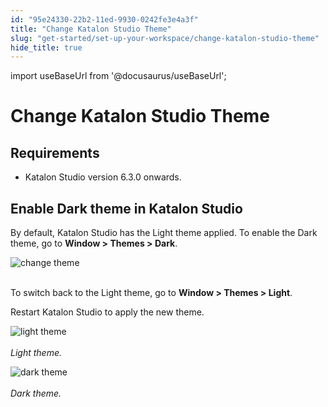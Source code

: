 ```yaml
---
id: "95e24330-22b2-11ed-9930-0242fe3e4a3f"
title: "Change Katalon Studio Theme"
slug: "get-started/set-up-your-workspace/change-katalon-studio-theme"
hide_title: true
---
```

import useBaseUrl from '@docusaurus/useBaseUrl';


# <a id="id" class="anchor_top_offset"/><a id="ariaid-title1" class="anchor_top_offset"/>Change <span xmlns="http://www.w3.org/1999/xhtml" className="ph">Katalon Studio</span>  Theme


## Requirements

                        
<div xmlns="http://www.w3.org/1999/xhtml" className="p">
  <ul className="ul"><li className="li">
      <p className="p"><span className="ph">Katalon Studio</span> version 6.3.0 onwards.</p>
    </li></ul>
</div>
        

## Enable Dark theme in <span xmlns="http://www.w3.org/1999/xhtml" className="ph">Katalon Studio</span> 

                        
<p xmlns="http://www.w3.org/1999/xhtml" className="p">By default, Katalon Studio has the Light theme applied. To enable the Dark theme, go to <strong className="ph b">Window &gt; Themes &gt; Dark</strong>.</p> 
            
<p xmlns="http://www.w3.org/1999/xhtml" className="p"><img className="image" src={useBaseUrl("https://github.com/katalon-studio/docs-images/raw/master/katalon-studio/docs/theme/change-theme.png")} width={350} alt="change theme" /><br /><br /></p> 
            
<p xmlns="http://www.w3.org/1999/xhtml" className="p">To switch back to the Light theme, go to <strong className="ph b">Window &gt; Themes &gt; Light</strong>.</p> 
            
<p xmlns="http://www.w3.org/1999/xhtml" className="p">Restart <span className="ph">Katalon Studio</span> to apply the new theme.</p> 
            
<p xmlns="http://www.w3.org/1999/xhtml" className="p"> <img className="image" src={useBaseUrl("https://github.com/katalon-studio/docs-images/raw/master/katalon-studio/docs/theme/light-theme.png")} alt="light theme" /><br /><br /> <em className="ph i">Light theme.</em> </p> 
        
<p xmlns="http://www.w3.org/1999/xhtml" className="p"> <img className="image" src={useBaseUrl("https://github.com/katalon-studio/docs-images/raw/master/katalon-studio/docs/theme/dark-theme.png")} alt="dark theme" /><br /><br /> <em className="ph i">Dark theme.</em> </p> 
        

